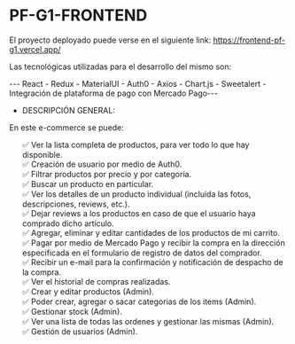# PF-G1-FRONTEND

El proyecto deployado puede verse en el siguiente link: https://frontend-pf-g1.vercel.app/

Las tecnológicas utilizadas para el desarrollo del mismo son:

--- React - Redux - MaterialUI - Auth0 - Axios - Chart.js - Sweetalert - Integración de plataforma de pago con Mercado Pago---

* DESCRIPCIÓN GENERAL:

En este e-commerce se puede:

<ul style="list-style: none">
   <li>✅ Ver la lista completa de productos, para ver todo lo que hay disponible.</li>
   <li>✅ Creación de usuario por medio de Auth0.</li>
   <li>✅ Filtrar productos por precio y por categoría.</li>
   <li>✅ Buscar un producto en particular.</li>
   <li>✅ Ver los detalles de un producto individual (incluida las fotos, descripciones, reviews, etc.).</li>
   <li>✅ Dejar reviews a los productos en caso de que el usuario haya comprado dicho artículo.</li>
   <li>✅ Agregar, eliminar y editar cantidades de los productos de mi carrito.</li>
   <li>✅ Pagar por medio de Mercado Pago y recibir la compra en la dirección especificada en el formulario de registro de datos del comprador.      </li>
   <li>✅ Recibir un e-mail para la confirmación y notificación de despacho de la compra.</li>
   <li>✅ Ver el historial de compras realizadas.</li>
   <li>✅ Crear y editar productos (Admin).</li>
   <li>✅ Poder crear, agregar o sacar categorias de los items (Admin).</li>
   <li>✅ Gestionar stock (Admin).</li>
   <li>✅ Ver una lista de todas las ordenes y gestionar las mismas (Admin).</li>
   <li>✅ Gestión de usuarios (Admin).</li>
</ul>














